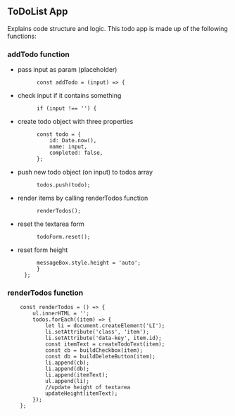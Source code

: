 ## ToDoList App
Explains code structure and logic.
This todo app is made up of the following functions:

### addTodo function

- pass input as param (placeholder)

			const addTodo = (input) => {

- check input if it contains something

			if (input !== '') {

- create todo object with three properties

			const todo = {
				id: Date.now(),
				name: input,
				completed: false,
			};

- push new todo object (on input) to todos array

			todos.push(todo);

- render items by calling renderTodos function

			renderTodos();

- reset the textarea form

			todoForm.reset();

- reset form height

			messageBox.style.height = 'auto';
			}
		};

### renderTodos function

		const renderTodos = () => {
			ul.innerHTML = '';
			todos.forEach((item) => {
				let li = document.createElement('LI');
				li.setAttribute('class', 'item');
				li.setAttribute('data-key', item.id);
				const itemText = createTodoText(item);
				const cb = buildCheckbox(item);
				const db = buildDeleteButton(item);
				li.append(cb);
				li.append(db);
				li.append(itemText);
				ul.append(li);
				//update height of textarea
				updateHeight(itemText);
			});
		};
